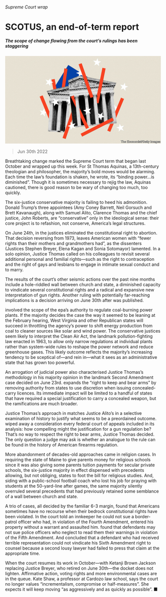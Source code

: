 ###### Supreme Court wrap

# SCOTUS, an end-of-term report 

##### The scope of change flowing from the court’s rulings has been staggering 

![image](images/20220702_USD001.jpg) 

> Jun 30th 2022 

Breathtaking change marked the Supreme Court term that began last October and wrapped up this week. For St Thomas Aquinas, a 13th-century theologian and philosopher, the majority’s bold moves would be alarming. Each time the law’s foundation is shaken, he wrote, its “binding power…is diminished”. Though it is sometimes necessary to rejig the law, Aquinas cautioned, there is good reason to be wary of changing too much, too quickly. 

The six-justice conservative majority is failing to heed his admonition. Donald Trump’s three appointees (Amy Coney Barrett, Neil Gorsuch and Brett Kavanaugh), along with Samuel Alito, Clarence Thomas and the chief justice, John Roberts, are “conservative” only in the ideological sense: their core project is to refashion, not conserve, America’s legal structures.

On June 24th, in  the justices eliminated the constitutional right to abortion. That decision reversing from 1973, leaves American women with “fewer rights than their mothers and grandmothers had”, as the dissenters (Justices Stephen Breyer, Elena Kagan and Sonia Sotomayor) lamented. In a solo opinion, Justice Thomas called on his colleagues to revisit several additional personal and familial rights—such as the right to contraception and the right of gays and lesbians to engage in intimate sexual conduct and to marry. 

The results of the court’s other seismic actions over the past nine months include a hole-riddled wall between church and state, a diminished capacity to vindicate several constitutional rights and a radical and expansive new interpretation of gun rights. Another ruling with potentially far-reaching implications is  a decision arriving on June 30th after was published.

 involved the scope of the epa’s authority to regulate coal-burning power plants. If the majority decides the case the way it seemed to be leaning at the February hearing, West Virginia and other Republican states will succeed in throttling the agency’s power to shift energy production from coal to cleaner sources like solar and wind power. The conservative justices seem likely to interpret the Clean Air Act, the landmark pollution-fighting law enacted in 1963, to allow only narrow regulations at individual plants rather than system-wide rules to reshape the power network and reduce greenhouse gases. This likely outcome reflects the majority’s increasing tendency to be sceptical of—and rein in—what it sees as an administrative state that has grown too powerful.

An arrogation of judicial power also characterised Justice Thomas’s methodology in his majority opinion in  the landmark Second Amendment case decided on June 23rd. expands the “right to keep and bear arms” by removing authority from states to use discretion when issuing concealed-carry licences. Its immediate impact will be limited to a handful of states that have required a special justification to carry a concealed weapon, but the ramifications are much broader. 

Justice Thomas’s approach in  matches Justice Alito’s in a selective examination of history to justify what seems to be a preordained outcome.  wiped away a consideration every federal court of appeals included in its analysis: how compelling might the justification for a gun regulation be? That’s no way to respect the right to bear arms, Justice Thomas decided. The only question a judge may ask is whether an analogue to the rule can be found in the history of American firearms regulation. 

More abandonment of decades-old approaches came in religion cases. In requiring the state of Maine to give parents money for religious schools since it was also giving some parents tuition payments for secular private schools, the six-justice majority in effect dispensed with precedents allowing, but not obliging, states to foot the bill for religious studies. And, siding with a public-school football coach who lost his job for praying with students at the 50-yard-line after games, the same majority silently overruled several precedents that had previously retained some semblance of a wall between church and state. 

A trio of cases, all decided by the familiar 6-3 margin, found that Americans sometimes have no recourse when their bedrock constitutional rights have been violated. In the court told an innkeeper he could not sue a border-patrol officer who had, in violation of the Fourth Amendment, entered his property without a warrant and assaulted him. found that defendants may not sue police officers who neglect to read them their  warnings in violation of the Fifth Amendment. And concluded that a defendant who had received terrible representation could not vindicate his Sixth Amendment right to counsel because a second lousy lawyer had failed to press that claim at the appropriate time. 

When the court resumes its work in October—with Ketanji Brown Jackson replacing Justice Breyer, who retired on June 30th—the docket does not lighten. Affirmative action, voting rights and more environmental cases are in the queue. Kate Shaw, a professor at Cardozo law school, says the court no longer values “incrementalism, compromise or half-measures”. She expects it will keep moving “as aggressively and as quickly as possible”. ■


